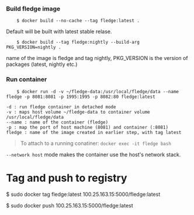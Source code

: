 ### Build fledge image

```
    $ docker build --no-cache --tag fledge:latest .
```

Default will be built with latest stable relase.

```
    $ docker build --tag fledge:nightly --build-arg PKG_VERSION=nightly .
```


 name of the image is fledge and tag nightly, PKG_VERSION is the version of packages (latest, nightly etc.)


### Run container


```
    $ docker run -d -v ~/fledge-data:/usr/local/fledge/data --name fledge -p 8081:8081 -p 1995:1995 -p 8082:80 fledge:latest
```

	-d : run fledge container in detached mode
	-v : maps host volume ~/fledge-data to container volume /usr/local/fledge/data
	--name : name of the container (fledge)
	-p : map the port of host machine (8081) and container (:8081)
	fledge : name of the image created in earlier step, with tag latest

> To attach to a running conatiner: `docker exec -it fledge bash`

`--network host` mode makes the container use the host's network stack.

# Tag and push to registry

  $ sudo docker tag fledge:latest 100.25.163.15:5000/fledge:latest
  
  $ sudo docker push 100.25.163.15:5000/fledge:latest
